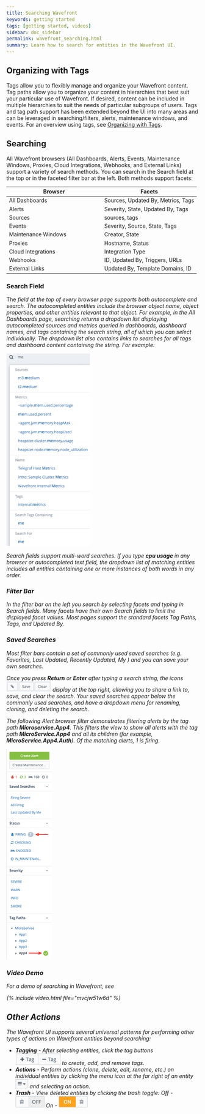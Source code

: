 ```yaml
---
title: Searching Wavefront
keywords: getting started
tags: [getting started, videos]
sidebar: doc_sidebar
permalink: wavefront_searching.html
summary: Learn how to search for entities in the Wavefront UI.
---
```


## Organizing with Tags

Tags allow you to flexibly manage and organize your Wavefront content. Tag paths allow you to organize your content in hierarchies that best suit your particular use of Wavefront. If desired, content can be included in multiple hierarchies to suit the needs of particular subgroups of users. Tags and tag path support has been extended beyond the UI into many areas and can be leveraged in searching/filters, alerts, maintenance windows, and events. For an overview using tags, see [Organizing with Tags](tags_overview.html).

## Searching

All Wavefront browsers (All Dashboards, Alerts, Events, Maintenance Windows, Proxies, Cloud Integrations, Webhooks, and External Links) support a variety of search methods. You can search in the Search field at the top or in the faceted filter bar at the left. Both methods support facets:

<table width="75%">
<colgroup>
<col width="50%" />
<col width="50%" />
</colgroup> 
<thead>
<tr><th>Browser</th><th>Facets</th></tr>
</thead>
<tbody>
<tr>
<td>All Dashboards</td>
<td>Sources, Updated By, Metrics, Tags</td>
</tr>
<tr>
<td>Alerts</td>
<td>Severity, State, Updated By, Tags</td>
</tr>
<tr>
<td>Sources</td>
<td>sources, tags</td>
</tr>
<tr>
<td>Events</td>
<td>Severity, Source, State, Tags</td>
</tr>
<tr>
<td>Maintenance Windows</td>
<td>Creator, State</td>
</tr>
<tr>
<td>Proxies</td>
<td>Hostname, Status</td>
</tr>
<tr>
<td>Cloud Integrations</td>
<td>Integration Type</td>
</tr>
<tr>
<td>Webhooks</td>
<td>ID, Updated By, Triggers, URLs</td>
</tr>
<tr>
<td>External Links</td>
<td>Updated By, Template Domains, ID</td>
</tr>
</tbody>
</table>

### Search Field

The <i class="fa fa-search"/> field at the top of every browser page supports both autocomplete and search. The autocompleted entities include the browser object name, object properties, and other entities relevant to that object. For example, in the All Dashboards page, searching returns a dropdown list displaying autocompleted sources and metrics queried in dashboards, dashboard names, and tags containing the search string, all of which you can select individually. The dropdown list also contains links to searches for _all_ tags and dashboard content containing the string. For example:

![search auto](images/search_auto.png)

Search fields support multi-word searches. If you type **cpu usage** in any browser or autocompleted text field, the dropdown list of matching entities includes all entities containing one or more instances of both words in any order.

### Filter Bar

In the filter bar on the left you search by selecting facets and typing in Search fields. Many facets have their own Search fields to limit the displayed facet values. Most pages support the standard facets Tag Paths, Tags, and Updated By.

### Saved Searches

Most filter bars contain a set of commonly used saved searches (e.g. Favorites, Last Updated, Recently Updated, My <XXX>) and you can save your own searches. 

Once you press **Return** or **Enter** after typing a search string, the icons ![search icons](images/searchicons.png#inline) display at the top right, allowing you to share a link to, save, and clear the search. Your saved searches appear below the commonly used searches, and have a dropdown menu for renaming, cloning, and deleting the search.

The following Alert browser filter demonstrates filtering alerts by the tag path **Microservice.App4**. This filters the view to show all alerts with the tag path **MicroService.App4** and all its children (for example, **MicroService.App4.Auth**). Of the matching alerts, 1 is firing.

![Tag path](images/MicroService.App4_firing.png)

### Video Demo

For a demo of searching in Wavefront, see

{% include video.html file="mvcjw51w6d" %}


## Other Actions

The Wavefront UI supports several universal patterns for performing other types of actions on Wavefront entities beyond searching:

-   **Tagging** - After selecting entities, click the tag buttons ![tag toggle](images/tag_toggle.png#inline) to create, add, and remove tags.
-   **Actions** - Perform actions (clone, delete, edit, rename, etc.) on individual entities by clicking the menu icon at the far right of an entity ![action menu](images/action_menu.png#inline) and selecting an action.
-   **Trash** - View deleted entities by clicking the trash toggle: Off - ![trash off](images/trash_off.png#inline) On - ![trash on](images/trash_on.png#inline)
